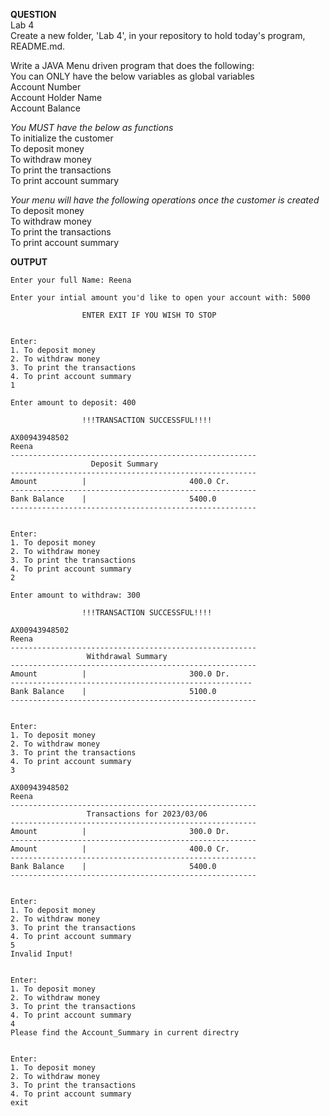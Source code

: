 **QUESTION**  
Lab 4  
Create a new folder, 'Lab 4', in your repository to hold today's program, README.md.  

Write a JAVA Menu driven program that does the following:  
You can ONLY have the below variables as global variables  
Account Number  
Account Holder Name  
Account Balance  

*You MUST have the below as functions*  
To initialize the customer  
To deposit money  
To withdraw money  
To print the transactions  
To print account summary  

*Your menu will have the following operations once the customer is created*  
To deposit money  
To withdraw money  
To print the transactions  
To print account summary  


**OUTPUT**  
```
Enter your full Name: Reena  

Enter your intial amount you'd like to open your account with: 5000  

                ENTER EXIT IF YOU WISH TO STOP  


Enter:  
1. To deposit money  
2. To withdraw money  
3. To print the transactions  
4. To print account summary  
1  

Enter amount to deposit: 400  

                !!!TRANSACTION SUCCESSFUL!!!!    
  
AX00943948502      
Reena      
-------------------------------------------------------     
                  Deposit Summary    
-------------------------------------------------------    
Amount          |                       400.0 Cr.    
-------------------------------------------------------    
Bank Balance    |                       5400.0    
-------------------------------------------------------    


Enter:  
1. To deposit money  
2. To withdraw money  
3. To print the transactions  
4. To print account summary  
2  

Enter amount to withdraw: 300  

                !!!TRANSACTION SUCCESSFUL!!!!  

AX00943948502  
Reena   
-------------------------------------------------------      
                 Withdrawal Summary      
-------------------------------------------------------    
Amount          |                       300.0 Dr.    
------------------------------------------------------    
Bank Balance    |                       5100.0  
-------------------------------------------------------    


Enter:  
1. To deposit money  
2. To withdraw money  
3. To print the transactions  
4. To print account summary  
3  

AX00943948502  
Reena  
-------------------------------------------------------  
                 Transactions for 2023/03/06  
-------------------------------------------------------  
Amount          |                       300.0 Dr.  
-------------------------------------------------------  
Amount          |                       400.0 Cr.  
-------------------------------------------------------  
Bank Balance    |                       5400.0  
-------------------------------------------------------  


Enter:  
1. To deposit money  
2. To withdraw money  
3. To print the transactions  
4. To print account summary  
5  
Invalid Input!  


Enter:  
1. To deposit money  
2. To withdraw money  
3. To print the transactions  
4. To print account summary  
4  
Please find the Account_Summary in current directry  
  
  
Enter:  
1. To deposit money  
2. To withdraw money  
3. To print the transactions  
4. To print account summary  
exit  
```
